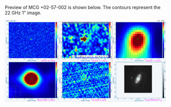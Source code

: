 Preview of MCG +02-57-002 is shown below. The contours represent the 22 GHz 1" image. 

![MCG+02-57-002.png](MCG+02-57-002.png "MCG+02-57-002")

